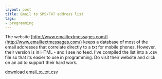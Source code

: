 ```yaml
---
layout: post
title: Email to SMS/TXT address list
tags:
- programming
---
```


The website [http://www.emailtextmessages.com/](http://www.emailtextmessages.com/) keeps a database of most of the email addresses that correlate directly to a txt for mobile phones.  However, their version is in HTML - and I see no feed.  I've compiled the list into a .csv file so that its easier to use in programming.  Do visit their website and click on an ad to support their hard work.

[download email_to_txt.csv](/uploads/2009/email_to_txt.csv)
